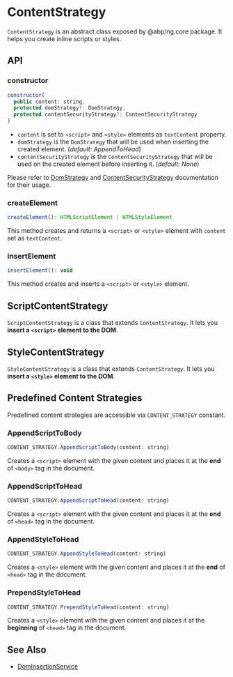 # ContentStrategy

`ContentStrategy` is an abstract class exposed by @abp/ng.core package. It helps you create inline scripts or styles.

## API


### constructor

```js
constructor(
  public content: string,
  protected domStrategy?: DomStrategy,
  protected contentSecurityStrategy?: ContentSecurityStrategy
)
```

- `content` is set to `<script>` and `<style>` elements as `textContent` property.
- `domStrategy` is the `DomStrategy` that will be used when inserting the created element. (_default: AppendToHead_)
- `contentSecurityStrategy` is the `ContentSecurityStrategy` that will be used on the created element before inserting it. (_default: None_)

Please refer to [DomStrategy](./Dom-Strategy.md) and [ContentSecurityStrategy](./Content-Security-Strategy.md) documentation for their usage.


### createElement

```js
createElement(): HTMLScriptElement | HTMLStyleElement
```

This method creates and returns a `<script>` or `<style>` element with `content` set as `textContent`.


### insertElement

```js
insertElement(): void
```

This method creates and inserts a `<script>` or `<style>` element.


## ScriptContentStrategy

`ScriptContentStrategy` is a class that extends `ContentStrategy`. It lets you **insert a `<script>` element to the DOM**.

## StyleContentStrategy

`StyleContentStrategy` is a class that extends `ContentStrategy`. It lets you **insert a `<style>` element to the DOM**.


## Predefined Content Strategies

Predefined content strategies are accessible via `CONTENT_STRATEGY` constant.


### AppendScriptToBody

```js
CONTENT_STRATEGY.AppendScriptToBody(content: string)
```

Creates a `<script>` element with the given content and places it at the **end** of `<body>` tag in the document.


### AppendScriptToHead

```js
CONTENT_STRATEGY.AppendScriptToHead(content: string)
```

Creates a `<script>` element with the given content and places it at the **end** of `<head>` tag in the document.


### AppendStyleToHead

```js
CONTENT_STRATEGY.AppendStyleToHead(content: string)
```

Creates a `<style>` element with the given content and places it at the **end** of `<head>` tag in the document.


### PrependStyleToHead

```js
CONTENT_STRATEGY.PrependStyleToHead(content: string)
```

Creates a `<style>` element with the given content and places it at the **beginning** of `<head>` tag in the document.


## See Also

- [DomInsertionService](./Dom-Insertion-Service.md)